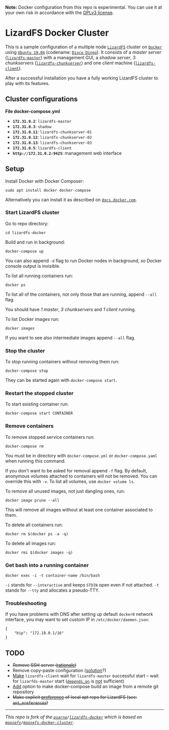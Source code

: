 **Note:** Docker configuration from this repo is experimental. You can use it at your own risk in accordance with the [GPLv3 license][1].

# LizardFS Docker Cluster

This is a sample configuration of a multiple node [`LizardFS`][2] cluster on [`Docker`][3] using [`Ubuntu 19.04`][4] (codename: [`Disco Dingo`][5]). It consists of a *master server* ([`lizardfs-master`][6]) with a management GUI, a *shadow server*, 3 *chunkservers* ([`lizardfs-chunkserver`][7]) and one *client* machine ([`lizardfs-client`][8]).

After a successful installation you have a fully working LizardFS cluster to play with its features.

## Cluster configurations

**File docker-compose.yml**

- **`172.31.0.2`**: `lizardfs-master`
- **`172.31.0.3`**: `shadow`
- **`172.31.0.11`**: `lizardfs-chunkserver-01`
- **`172.31.0.12`**: `lizardfs-chunkserver-02`
- **`172.31.0.13`**: `lizardfs-chunkserver-03`
- **`172.31.0.5`**: `lizardfs-client`
- **`http://172.31.0.2:9425`**: management web interface

## Setup

Install Docker with Docker Composer:

    sudo apt install docker docker-compose

Alternatively you can install it as described on [`docs.docker.com`][9].

### Start LizardFS cluster

Go to repo directory:

    cd lizardfs-docker

Build and run in background:

    docker-compose up

You can also append `-d` flag to run Docker nodes in background, so Docker console output is invisible.

To list all running containers run:

    docker ps

To list all of the containers, not only those that are running, append `--all` flag.

You should have *1 master*, *3 chunkservers* and *1 client* running.

To list Docker images run:

    docker images

If you want to see also intermediate images append `--all` flag.

### Stop the cluster

To stop running containers without removing them run:

    docker-compose stop

They can be started again with `docker-compose start`.

### Restart the stopped cluster

To start existing container run:

    docker-compose start CONTAINER

### Remove containers

To remove stopped service containers run:

    docker-compose rm

You must be in directory with `docker-compose.yml` or `docker-compose.yaml` when running this command.

If you don't want to be asked for removal append `-f` flag. By default, anonymous volumes attached to containers will not be removed. You can override this with `-v`. To list all volumes, use `docker volume ls`.

To remove all unused images, not just dangling ones, run:

    docker image prune --all

This will remove all images without at least one container associated to them.

To delete all containers run:

    docker rm $(docker ps -a -q)
    
To delete all images run:

    docker rmi $(docker images -q)

### Get bash into a running container

    docker exec -i -t container-name /bin/bash

`-i` stands for `--interactive` and keeps `STDIN` open even if not attached. `-t` stands for `--tty` and allocates a pseudo-TTY.

### Troubleshooting

If you have problems with DNS after setting up default `docker0` network interface, you may want to set custom IP in `/etc/docker/daemon.json`:

    {
	    "bip": "172.18.0.1/16"
    }


## TODO

- <s>Remove SSH server ([rationale][14])</s>
- Remove copy-paste configuration ([solution][21]?)
- [Make][15] `lizardfs-client` wait for `lizardfs-master` successful start – wait for `lizarfds-master` start ([`depends_on`][17] is [not][18] sufficient)
- [Add][16] option to make docker-compose build an image from a remote git repository
- <s>Make explicit [preference][20] of local apt repo for LizardFS (see: [`apt_preferences`][19])</s>

---

*This repo is fork of the [`psarna`][10]`/`[`lizardfs-docker`][11] which is based on [`moosefs`][12]`/`[`moosefs-docker-cluster`][13].*

[1]: https://github.com/pbeza/lizardfs-docker/blob/master/LICENSE
[2]: https://lizardfs.com/
[3]: https://www.docker.com/
[4]: https://www.ubuntu.com/about/release-cycle
[5]: https://wiki.ubuntu.com/Releases
[6]: https://packages.ubuntu.com/disco/admin/lizardfs-master
[7]: https://packages.ubuntu.com/disco/admin/lizardfs-chunkserver
[8]: https://packages.ubuntu.com/disco/admin/lizardfs-client
[9]: https://docs.docker.com/compose/install/
[10]: https://github.com/psarna
[11]: https://github.com/psarna/lizardfs-docker
[12]: https://github.com/moosefs
[13]: https://github.com/moosefs/moosefs-docker-cluster/
[14]: https://jpetazzo.github.io/2014/06/23/docker-ssh-considered-evil/
[15]: https://stackoverflow.com/questions/31746182/docker-compose-wait-for-container-x-before-starting-y
[16]: https://stackoverflow.com/questions/34120504/how-can-i-make-docker-compose-build-an-image-from-a-remote-git-repository
[17]: https://docs.docker.com/compose/compose-file/#depends_on
[18]: https://stackoverflow.com/questions/31746182/docker-compose-wait-for-container-x-before-starting-y
[19]: https://linux.die.net/man/5/apt_preferences
[20]: https://askubuntu.com/questions/27362/how-to-only-install-updates-from-a-specific-repository
[21]: https://stackoverflow.com/questions/39376786/docker-and-symlinks
